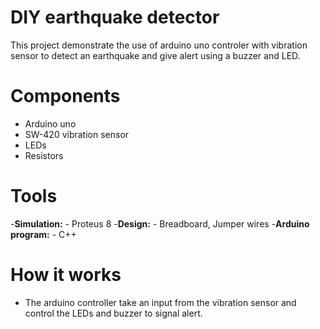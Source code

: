 # DIY earthquake detector 
This project demonstrate the use of arduino uno controler with vibration sensor to detect an earthquake and give alert using a buzzer and LED.

# Components
- Arduino uno
- SW-420 vibration sensor
- LEDs
- Resistors

# Tools
-**Simulation:** - Proteus 8
-**Design:** - Breadboard, Jumper wires
-**Arduino program:** - C++

# How it works
- The arduino controller take an input from the vibration sensor and control the LEDs and buzzer to signal alert.
